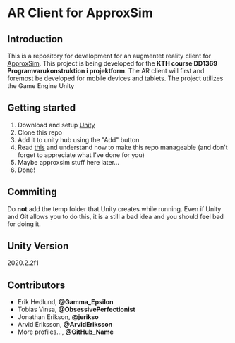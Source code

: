 # AR Client for ApproxSim

## Introduction
This is a repository for development for an augmentet reality client for [ApproxSim](https://github.com/sacatfhsdotse/aliquid-approxsim). This project is being developed for the **KTH course DD1369 Programvarukonstruktion i projektform**. The AR client will first and foremost be developed for mobile devices and tablets. The project utilizes the Game Engine Unity

## Getting started

1. Download and setup [Unity](https://unity.com/)
2. Clone this repo
3. Add it to unity hub using the "Add" button
3. Read [this](https://thoughtbot.com/blog/how-to-git-with-unity) and understand how to make this repo manageable \(and don't forget to appreciate what I've done for you\)
4. Maybe approxsim stuff here later...
5. Done!

## Commiting

Do __not__ add the temp folder that Unity creates while running. Even if Unity and Git allows you to do this, it is a still a bad idea and you should feel bad for doing it.

## Unity Version

2020.2.2f1

## Contributors
- Erik Hedlund, **@Gamma_Epsilon**
- Tobias Vinsa, **@ObsessivePerfectionist**
- Jonathan Erikson, **@jerikso**
- Arvid Eriksson, **@ArvidEriksson**
- More profiles..., **@GitHub_Name**
